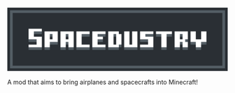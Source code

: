 <p align="center"><img src="https://github.com/NewJumper/Spacedustry/blob/master/src/main/resources/logo.png" alt="Logo" width="1024"></p>

A mod that aims to bring airplanes and spacecrafts into Minecraft!
